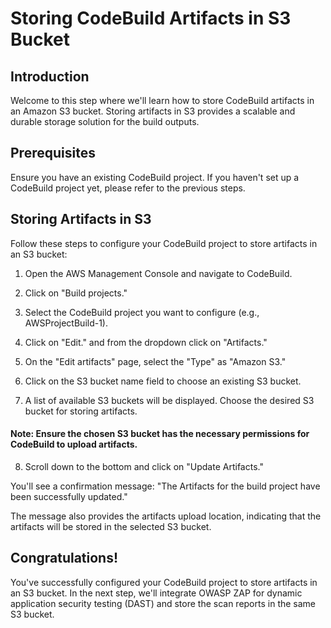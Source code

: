 # Storing CodeBuild Artifacts in S3 Bucket
## Introduction
Welcome to this step where we'll learn how to store CodeBuild artifacts in an Amazon S3 bucket. Storing artifacts in S3 provides a scalable and durable storage solution for the build outputs.

## Prerequisites
Ensure you have an existing CodeBuild project. If you haven't set up a CodeBuild project yet, please refer to the previous steps.

## Storing Artifacts in S3
Follow these steps to configure your CodeBuild project to store artifacts in an S3 bucket:

1. Open the AWS Management Console and navigate to CodeBuild.

2. Click on "Build projects."

3. Select the CodeBuild project you want to configure (e.g., AWSProjectBuild-1).

4. Click on "Edit." and from the dropdown click on "Artifacts."

5. On the "Edit artifacts" page, select the "Type" as "Amazon S3."

6. Click on the S3 bucket name field to choose an existing S3 bucket.

7. A list of available S3 buckets will be displayed. Choose the desired S3 bucket for storing artifacts.

#### Note: Ensure the chosen S3 bucket has the necessary permissions for CodeBuild to upload artifacts.

8. Scroll down to the bottom and click on "Update Artifacts."

You'll see a confirmation message: "The Artifacts for the build project have been successfully updated."

The message also provides the artifacts upload location, indicating that the artifacts will be stored in the selected S3 bucket.

## Congratulations! 
You've successfully configured your CodeBuild project to store artifacts in an S3 bucket.
In the next step, we'll integrate OWASP ZAP for dynamic application security testing (DAST) and store the scan reports in the same S3 bucket.
